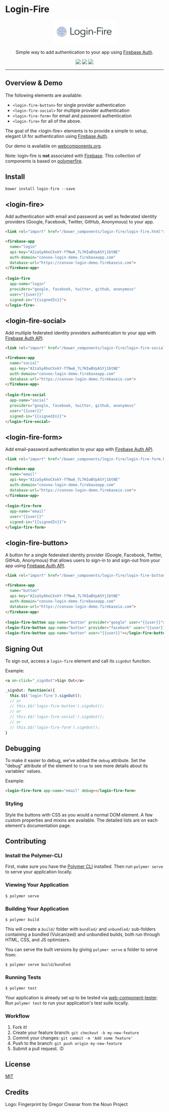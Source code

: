 # Login-Fire

<p align="center">
  <img alt="login-fire" src="Login-Fire@4x.png" width="200">
</p>

<p align="center">
Simple way to add authentication to your app using <a href="https://firebase.google.com/docs/auth/">Firebase Auth</a>.
</p>

<p align="center">
  <a href="https://beta.webcomponents.org/element/convoo/login-fire"><img src="https://img.shields.io/badge/webcomponents.org-published-blue.svg"></a>
  <a href="https://gitter.im/convoo/login-fire"><img src="https://img.shields.io/badge/gitter-join%20chat-brightgreen.svg"></a>
  <a href="http://waffle.io/convoo/login-fire"><img src="https://badge.waffle.io/convoo/login-fire.svg?label=In%20Progress&title=In%20Progress"></a>
</p>

---

## Overview & Demo

The following elements are available:
* `<login-fire-button>` for single provider authentication
* `<login-fire-social>` for multiple provider authentication
* `<login-fire-form>` for email and password authentication 
* `<login-fire>` for all of the above.

The goal of the \<login-fire\> elements is to provide a simple to setup, elegant UI for authentication using [Firebase Auth](https://firebase.google.com/docs/auth/).

Our demo is available on [webcomponents.org](https://www.webcomponents.org/element/convoo/login-fire/demo/demo/index.html).

Note: login-fire is **not** associated with [Firebase](https://firebase.google.com/). This collection of components is based on [polymerfire](https://github.com/firebase/polymerfire).

## Install

```
bower install login-fire --save
```


## \<login-fire\>

Add authentication with email and password as well as federated identity providers (Google, Facebook, Twitter, GitHub, Anonymous) to your app. 

```html
<link rel="import" href="/bower_components/login-fire/login-fire.html">
```

<!--
```
<custom-element-demo>
  <template>
    <link rel="import" href="../polymerfire/firebase-app.html">
    <link rel="import" href="login-fire.html">
    <div>
      <template is="dom-bind">
        <next-code-block></next-code-block>
      </template>
    </div>
  </template>
</custom-element-demo>
```
-->
```html
<firebase-app
  name="login"
  api-key="AIzaSyAhoCXxkY-ffNwA_7L7HIwBVpASYj1btNE"
  auth-domain="convoo-login-demo.firebaseapp.com"
  database-url="https://convoo-login-demo.firebaseio.com">
</firebase-app>

<login-fire
  app-name="login"
  providers="google, facebook, twitter, github, anonymous" 
  user="{{user}}"
  signed-in="{{signedIn}}">
</login-fire>
```

## \<login-fire-social\>

Add multiple federated identity providers authentication to your app with [Firebase Auth API](https://firebase.google.com/docs/auth/).

```html
<link rel="import" href="/bower_components/login-fire/login-fire-social.html">
```

<!--
```
<custom-element-demo>
  <template>
    <link rel="import" href="../polymerfire/firebase-app.html">
    <link rel="import" href="login-fire-social.html">
    <div>
      <template is="dom-bind">
        <next-code-block></next-code-block>
      </template>
    </div>
  </template>
</custom-element-demo>
```
-->
```html
<firebase-app
  name="social"
  api-key="AIzaSyAhoCXxkY-ffNwA_7L7HIwBVpASYj1btNE"
  auth-domain="convoo-login-demo.firebaseapp.com"
  database-url="https://convoo-login-demo.firebaseio.com">
</firebase-app>

<login-fire-social
  app-name="social"
  providers="google, facebook, twitter, github, anonymous" 
  user="{{user}}"
  signed-in="{{signedIn}}">
</login-fire-social>
```


## \<login-fire-form\>

Add email-password authentication to your app with [Firebase Auth API](https://firebase.google.com/docs/auth/).

```html
<link rel="import" href="/bower_components/login-fire/login-fire-form.html">
```

<!--
```
<custom-element-demo>
  <template>
    <link rel="import" href="../polymerfire/firebase-app.html">
    <link rel="import" href="login-fire-form.html">
    <div>
      <template is="dom-bind">
        <next-code-block></next-code-block>
      </template>
    </div>
  </template>
</custom-element-demo>
```
-->
```html
<firebase-app
  name="email"
  api-key="AIzaSyAhoCXxkY-ffNwA_7L7HIwBVpASYj1btNE"
  auth-domain="convoo-login-demo.firebaseapp.com"
  database-url="https://convoo-login-demo.firebaseio.com">
</firebase-app>

<login-fire-form
  app-name="email"
  user="{{user}}"
  signed-in="{{signedIn}}">
</login-fire-form>
```

## \<login-fire-button\>

A button for a single federated identity provider (Google, Facebook, Twitter, GitHub, Anonymous) that allows users to sign-in to and sign-out from your app using [Firebase Auth API](https://firebase.google.com/docs/auth/).

```html
<link rel="import" href="/bower_components/login-fire/login-fire-button.html">
```
<!--
```
<custom-element-demo>
  <template>
    <link rel="import" href="../polymerfire/firebase-app.html">
    <link rel="import" href="login-fire-button.html">
    <div>
      <template is="dom-bind">
        <next-code-block></next-code-block>
      </template>
    </div>
  </template>
</custom-element-demo>
```
-->
```html
<firebase-app
  name="button"
  api-key="AIzaSyAhoCXxkY-ffNwA_7L7HIwBVpASYj1btNE"
  auth-domain="convoo-login-demo.firebaseapp.com"
  database-url="https://convoo-login-demo.firebaseio.com">
</firebase-app>

<login-fire-button app-name="button" provider="google" user="{{user}}"></login-fire-button>
<login-fire-button app-name="button" provider="facebook" user="{{user}}"></login-fire-button>
<login-fire-button app-name="button" user="{{user}}"></login-fire-button>
```

## Signing Out

To sign out, access a `login-fire` element and call its `signOut` function.

Example:

```html
<a on-click="_signOut">Sign Out</a>
```

```javascript
_signOut: function(e){
  this.$$('login-fire').signOut();
  // or
  // this.$$('login-fire-button').signOut();
  // or
  // this.$$('login-fire-social').signOut();
  // or
  // this.$$('login-fire-form').signOut();
}
```

## Debugging

To make it easier to debug, we've added the `debug` attribute. Set the "debug" attribute of the element to `true` to see more details about its variables' values.

Example:

```html
<login-fire-form app-name="email" debug></login-fire-form>
```

### Styling

Style the buttons with CSS as you would a normal DOM element. A few custom properties and mixins are available. The detailed lists are on each element's documentation page.


## Contributing

### Install the Polymer-CLI

First, make sure you have the [Polymer CLI](https://www.npmjs.com/package/polymer-cli) installed. Then run `polymer serve` to serve your application locally.

### Viewing Your Application

```
$ polymer serve
```

### Building Your Application

```
$ polymer build
```

This will create a `build/` folder with `bundled/` and `unbundled/` sub-folders
containing a bundled (Vulcanized) and unbundled builds, both run through HTML,
CSS, and JS optimizers.

You can serve the built versions by giving `polymer serve` a folder to serve
from:

```
$ polymer serve build/bundled
```

### Running Tests

```
$ polymer test
```

Your application is already set up to be tested via [web-component-tester](https://github.com/Polymer/web-component-tester). Run `polymer test` to run your application's test suite locally.

### Workflow

1. Fork it!
2. Create your feature branch: `git checkout -b my-new-feature`
3. Commit your changes: `git commit -m 'Add some feature'`
4. Push to the branch: `git push origin my-new-feature`
5. Submit a pull request. :D

## License

[MIT](https://github.com/convoo/login-fire/blob/master/LICENSE)

## Credits

Logo: Fingerprint by Gregor Cresnar from the Noun Project